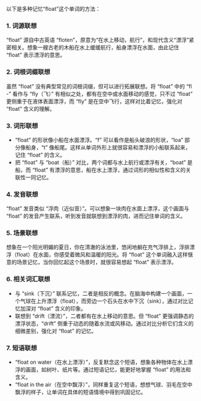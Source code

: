 以下是多种记忆“float”这个单词的方法：

### 1. 词源联想
“float” 源自中古英语 “floten”，原意为“在水上移动，航行”，和现代含义“漂浮”紧密相关。想象一艘古老的木船在水上缓缓航行，船身漂浮在水面，由此记住 “float” 表示漂浮的意思。

### 2. 词根词缀联想
虽然 “float” 没有典型常见的词根词缀，但可以进行拓展联想。将 “float” 中的 “fl -” 看作与 “fly（飞）” 有相似之处，都有在空中或水面移动的感觉，只不过 “float” 更侧重于在液体表面漂浮，而 “fly” 是在空中飞行，这样对比着记忆，强化对 “float” 含义的理解。

### 3. 词形联想
 - “float” 的形状像小船在水面漂浮。“f” 可以看作是船头破浪的形状，“loa” 部分像船身，“t” 像船尾。这样从单词外形上就很容易和漂浮的小船联系起来，记住 “float” 的含义。
 - 把 “float” 与 “boat（船）” 对比，两个词都与水上航行或漂浮有关，“boat” 是船，而 “float” 有漂浮的意思，船在水上漂浮，通过词形的相似性和含义的关联性一同记忆。

### 4. 发音联想
“float” 发音类似 “浮肉（近似音）”。可以想象一块肉在水面上漂浮，这个画面与 “float” 的发音产生联系，听到发音就联想到漂浮的肉，进而记住单词的含义。

### 5. 场景联想
想象在一个阳光明媚的夏日，你在清澈的泳池里，悠闲地躺在充气浮排上，浮排漂浮（float）在水面，你感受着微风和温暖的阳光。将 “float” 这个单词融入这样惬意的场景记忆，当你回忆起这个场景时，就很容易想起 “float” 表示漂浮。

### 6. 相关词汇联想
 - 与 “sink（下沉）” 联系记忆，二者是相反的概念。在脑海中构建一个画面，一个气球在上升漂浮（float），而旁边一个石头在水中下沉（sink），通过对比记忆加深对 “float” 含义的印象。
 - 联想到 “drift（漂流）”，二者都有在水上移动的意思。但 “float” 更强调静态的漂浮状态，“drift” 侧重于动态的随着水流或风移动。通过对比分析它们含义的细微差别，强化对 “float” 的记忆。

### 7. 短语联想
 - “float on water（在水上漂浮）”，反复默念这个短语，想象各种物体在水上漂浮的画面，如树叶、纸片等。通过短语记忆，能更好地掌握 “float” 的用法和含义。
 - “float in the air（在空中飘浮）”，同样重复这个短语，想想气球、羽毛在空中飘浮的样子，让单词在具体的短语情境中得到巩固记忆。 